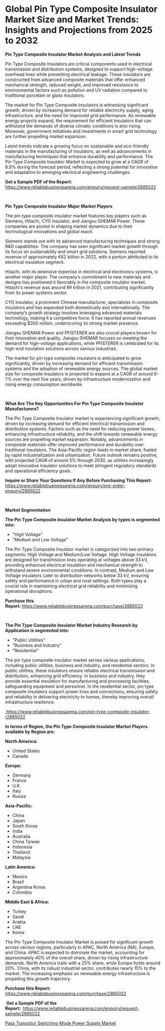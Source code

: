 <p><h1>Global Pin Type Composite Insulator Market Size and Market Trends: Insights and Projections from 2025 to 2032</h1></p><p><strong>Pin Type Composite Insulator Market Analysis and Latest Trends</strong></p>
<p><p>Pin Type Composite Insulators are critical components used in electrical transmission and distribution systems, designed to support high-voltage overhead lines while preventing electrical leakage. These insulators are constructed from advanced composite materials that offer enhanced mechanical strength, reduced weight, and improved resistance to environmental factors such as pollution and UV radiation compared to traditional porcelain or glass insulators.</p><p>The market for Pin Type Composite Insulators is witnessing significant growth, driven by increasing demand for reliable electricity supply, aging infrastructure, and the need for improved grid performance. As renewable energy projects expand, the requirement for efficient insulators that can withstand the demands of diverse climatic conditions is also rising. Moreover, government initiatives and investments in smart grid technology are further propelling market expansion. </p><p>Latest trends indicate a growing focus on sustainable and eco-friendly materials in the manufacturing of insulators, as well as advancements in manufacturing techniques that enhance durability and performance. The Pin Type Composite Insulator Market is expected to grow at a CAGR of 8.9% during the forecast period, reflecting a strong potential for innovation and adaptation to emerging electrical engineering challenges.</p></p>
<p><strong>Get a Sample PDF of the Report:&nbsp;</strong> <a href="https://www.reliablebusinessarena.com/enquiry/request-sample/2885022?utm_campaign=2517&utm_medium=2&utm_source=Github&utm_content=ia&utm_term=13032025&utm_id=pin-type-composite-insulator">https://www.reliablebusinessarena.com/enquiry/request-sample/2885022</a></p>
<p>&nbsp;</p>
<p><strong>Pin Type Composite Insulator Major Market Players</strong></p>
<p><p>The pin type composite insulator market features key players such as Siemens, Hitachi, CYG Insulator, and Jiangsu SHEMAR Power. These companies are pivotal in shaping market dynamics due to their technological innovations and global reach.</p><p>Siemens stands out with its advanced manufacturing techniques and strong R&D capabilities. The company has seen significant market growth through its focus on sustainability and smart grid solutions. Siemens reported revenue of approximately €62 billion in 2022, with a portion attributed to its electrical insulation segment.</p><p>Hitachi, with its extensive expertise in electrical and electronics systems, is another major player. The company’s commitment to new materials and designs has positioned it favorably in the composite insulator market. Hitachi's revenue was around ¥9 trillion in 2021, contributing significantly from its power systems sector.</p><p>CYG Insulator, a prominent Chinese manufacturer, specializes in composite insulators and has expanded both domestically and internationally. The company’s growth strategy involves leveraging advanced materials technology, making it a competitive force. It has reported annual revenues exceeding $300 million, underscoring its strong market presence.</p><p>Jiangsu SHEMAR Power and PFISTERER are also crucial players known for their innovation and quality. Jiangsu SHEMAR focuses on meeting the demand for high-voltage applications, while PFISTERER is celebrated for its high-end insulation solutions across various industries.</p><p>The market for pin type composite insulators is anticipated to grow significantly, driven by increasing demand for efficient transmission systems and the adoption of renewable energy sources. The global market size for composite insulators is projected to expand at a CAGR of around 6-7% over the next five years, driven by infrastructure modernization and rising energy consumption worldwide.</p></p>
<p>&nbsp;</p>
<p><strong>What Are The Key Opportunities For Pin Type Composite Insulator Manufacturers?</strong></p>
<p><p>The Pin Type Composite Insulator market is experiencing significant growth, driven by increasing demand for efficient electrical transmission and distribution systems. Factors such as the need for reducing power losses, enhancing infrastructure reliability, and the shift towards renewable energy sources are propelling market expansion. Notably, advancements in composite materials offer improved performance and durability over traditional insulators. The Asia-Pacific region leads in market share, fueled by rapid industrialization and urbanization. Future outlook remains positive, with projected CAGR of around 5% through 2030, as utilities increasingly adopt innovative insulator solutions to meet stringent regulatory standards and operational efficiency goals.</p></p>
<p><strong>Inquire or Share Your Questions If Any Before Purchasing This Report:</strong> <a href="https://www.reliablebusinessarena.com/enquiry/pre-order-enquiry/2885022?utm_campaign=2517&utm_medium=2&utm_source=Github&utm_content=ia&utm_term=13032025&utm_id=pin-type-composite-insulator">https://www.reliablebusinessarena.com/enquiry/pre-order-enquiry/2885022</a></p>
<p>&nbsp;</p>
<p><strong>Market Segmentation</strong></p>
<p><strong>The Pin Type Composite Insulator Market Analysis by types is segmented into:</strong></p>
<p><ul><li>"High Voltage"</li><li>"Medium and Low Voltage"</li></ul></p>
<p><p>The Pin Type Composite Insulator market is categorized into two primary segments: High Voltage and Medium/Low Voltage. High Voltage insulators are designed for transmission lines operating at voltages above 33 kV, providing enhanced electrical insulation and mechanical strength to withstand severe environmental conditions. In contrast, Medium and Low Voltage insulators cater to distribution networks below 33 kV, ensuring safety and performance in urban and rural settings. Both types play a crucial role in maintaining electrical grid reliability and minimizing operational disruptions.</p></p>
<p><strong>Purchase this Report:&nbsp;</strong><a href="https://www.reliablebusinessarena.com/purchase/2885022?utm_campaign=2517&utm_medium=2&utm_source=Github&utm_content=ia&utm_term=13032025&utm_id=pin-type-composite-insulator">https://www.reliablebusinessarena.com/purchase/2885022</a></p>
<p>&nbsp;</p>
<p><strong>The Pin Type Composite Insulator Market Industry Research by Application is segmented into:</strong></p>
<p><ul><li>"Public Utilities"</li><li>"Business and Industry"</li><li>"Residential"</li></ul></p>
<p><p>The pin type composite insulator market serves various applications, including public utilities, business and industry, and residential sectors. In public utilities, these insulators ensure reliable electrical transmission and distribution, enhancing grid efficiency. In business and industry, they provide essential insulation for manufacturing and processing facilities, safeguarding equipment and personnel. In the residential sector, pin type composite insulators support power lines and connections, ensuring safety and reliability in delivering electricity to homes, thereby improving overall infrastructure resilience.</p></p>
<p><a href="https://www.reliablebusinessarena.com/pin-type-composite-insulator-r2885022?utm_campaign=2517&utm_medium=2&utm_source=Github&utm_content=ia&utm_term=13032025&utm_id=pin-type-composite-insulator">&nbsp;https://www.reliablebusinessarena.com/pin-type-composite-insulator-r2885022</a></p>
<p><strong>In terms of Region, the Pin Type Composite Insulator Market Players available by Region are:</strong></p>
<p>
    <p> <strong> North America: </strong>
        <ul>
            <li>United States</li>
            <li>Canada</li>
        </ul>
        </p> 
    <p> <strong> Europe: </strong>
        <ul>
            <li>Germany</li>
            <li>France</li>
            <li>U.K.</li>
            <li>Italy</li>
            <li>Russia</li>
        </ul>
        </p> 
    <p> <strong> Asia-Pacific: </strong>
        <ul>
            <li>China</li>
            <li>Japan</li>
            <li>South Korea</li>
            <li>India</li>
            <li>Australia</li>
            <li>China Taiwan</li>
            <li>Indonesia</li>
            <li>Thailand</li>
            <li>Malaysia</li>
        </ul>
        </p> 
    <p> <strong> Latin America: </strong>
        <ul>
            <li>Mexico</li>
            <li>Brazil</li>
            <li>Argentina Korea</li>
            <li>Colombia</li>
        </ul>
        </p> 
    <p> <strong> Middle East & Africa: </strong>
        <ul>
            <li>Turkey</li>
            <li>Saudi</li>
            <li>Arabia</li>
            <li>UAE</li>
            <li>Korea</li>
        </ul>
    </p>
    </p>
<p><p>The Pin Type Composite Insulator Market is poised for significant growth across various regions, particularly in APAC, North America (NA), Europe, and China. APAC is expected to dominate the market, accounting for approximately 40% of the overall share, driven by rising infrastructure demands. North America trails with a 25% share, while Europe holds around 20%. China, with its robust industrial sector, contributes nearly 15% to the market. The increasing emphasis on renewable energy infrastructure is propelling this growth trajectory.</p></p>
<p><strong>Purchase this Report: </strong><a href="https://www.reliablebusinessarena.com/purchase/2885022?utm_campaign=2517&utm_medium=2&utm_source=Github&utm_content=ia&utm_term=13032025&utm_id=pin-type-composite-insulator">https://www.reliablebusinessarena.com/purchase/2885022</a></p>
<p>&nbsp;<strong>Get a Sample PDF of the Report:&nbsp;&nbsp;</strong><a href="https://www.reliablebusinessarena.com/enquiry/request-sample/2885022?utm_campaign=2517&utm_medium=2&utm_source=Github&utm_content=ia&utm_term=13032025&utm_id=pin-type-composite-insulator">https://www.reliablebusinessarena.com/enquiry/request-sample/2885022</a></p>
<p><strong></strong></p>
<p><p><a href="https://github.com/yankimber90yankim/Market-Research-Report-List-1/blob/main/pass-transistor-switching-mode-power-supply-market.md?utm_campaign=2517&utm_medium=2&utm_source=Github&utm_content=ia&utm_term=13032025&utm_id=pin-type-composite-insulator">Pass Transistor Switching-Mode Power Supply Market</a></p></p>